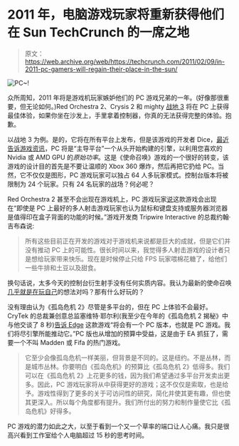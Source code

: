 # 2011 年，电脑游戏玩家将重新获得他们在 Sun TechCrunch 的一席之地

> 原文：<https://web.archive.org/web/https://techcrunch.com/2011/02/09/in-2011-pc-gamers-will-regain-their-place-in-the-sun/>

![](img/8a1f2d5325a75782f794189bde2de5d2.png "PC~!")

众所周知，2011 年将是游戏机玩家嫉妒他们的 PC 游戏兄弟的一年。(好像那很重要，但无论如何。)Red Orchestra 2、Crysis 2 和 mighty [战地 3](https://web.archive.org/web/20221207091301/http://www.crunchgear.com/tag/battlefield-3/) 将在 PC 上获得最佳体验，如果你坐在沙发上，手里拿着控制器，你真的无法获得完整的体验。抱歉。

以战地 3 为例。是的，它将在所有平台上发布，但是该游戏的开发者 Dice，[最近告诉游戏资讯](https://web.archive.org/web/20221207091301/http://battlefield.gamersverse.com/articles/655/game-informer-cover-issue-including-scans/)，PC 将是“主导平台”一个从头开始构建的引擎，以利用您喜欢的 Nvidia 或 AMD GPU 的*原始功率*。这是《使命召唤》游戏的一个很好的转变，该游戏的设计目的首先是不要让温顺的 Xbox 360 爆炸，然后再把它扔给 PC。当然，它不仅仅是图形，PC 游戏玩家可以独占 64 人多玩家模式。控制台版本将被限制为 24 个玩家。只有 24 名玩家的战场？何必呢？

Red Orchestra 2 甚至不会出现在游戏机上，PC 游戏玩家[说](https://web.archive.org/web/20221207091301/http://www.pcgamer.com/2011/01/11/red-orchestra-2-heroes-of-stalingrad-preview/)这款游戏会出现在“即使是 PC 上最好的多人射击游戏玩家也认为鼠标和键盘支持或服务器浏览器是值得印在盒子背面的功能的时候。”游戏开发商 Tripwire Interactive 的总裁约翰·吉布森说:

> 所有这些目前正在开发的游戏对于游戏机来说都是巨大的成就，但是它们并没有推动 PC 上的可能性。很长时间以来，我觉得多人射击游戏的设计者只是想给玩家带来快乐。现在是时候停止只给 FPS 玩家喂棉花糖了，给他们一些牛排和土豆以及甜食。

换句话说，太多今天的控制台衍生射手没有任何实质内容。我认为最新的使命召唤[几乎就是在玩自己](https://web.archive.org/web/20221207091301/http://www.youtube.com/watch?v=a6XaJbRhOXQ)的想法对吗？那有什么好玩的？

没有理由认为《孤岛危机 2》尽管是多平台的，但在 PC 上体验不会最好。CryTek 的总裁兼创意总监塞维特·耶尔利(我至少在今年的《孤岛危机 2 揭秘》中与他交谈了 8 秒)[告诉 Edge](https://web.archive.org/web/20221207091301/http://www.next-gen.biz/features/crysis-2-interview) 这款游戏“将会有一个 PC 版本，也就是 PC 游戏。我们将尽引擎所能推动它。”PC 版也从增加的预算中受益，这是由于 EA 抓狂了，需要一个不叫 Madden 或 Fifa 的热门游戏。

> 它至少会像孤岛危机一样美丽，但背景是不同的。这是纽约。不是丛林，而是城市丛林。你要明白《孤岛危机》的预算比《孤岛危机 2》低得多。我们可以在《孤岛危机 2》上花更多的钱，因为我们希望通过多平台开发卖出更多。因此，PC 游戏玩家将从中获得更好的游戏；这不仅仅是索取，也是给予。游戏性得到了更多的关于可访问性的研究，简化并使其更有趣，但也使其更深入。所以每个角度都有提升。我们所付出的努力和制作量使它比《孤岛危机》好得多。

PC 游戏的潜力如此之大，以至于看到一个又一个草率的端口让人心痛。我只是很高兴看到工作室给个人电脑超过 15 秒的思考时间。